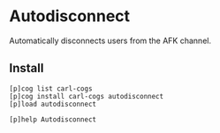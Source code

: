 # Autodisconnect

Automatically disconnects users from the AFK channel.

## Install

```text
[p]cog list carl-cogs
[p]cog install carl-cogs autodisconnect
[p]load autodisconnect

[p]help Autodisconnect
```